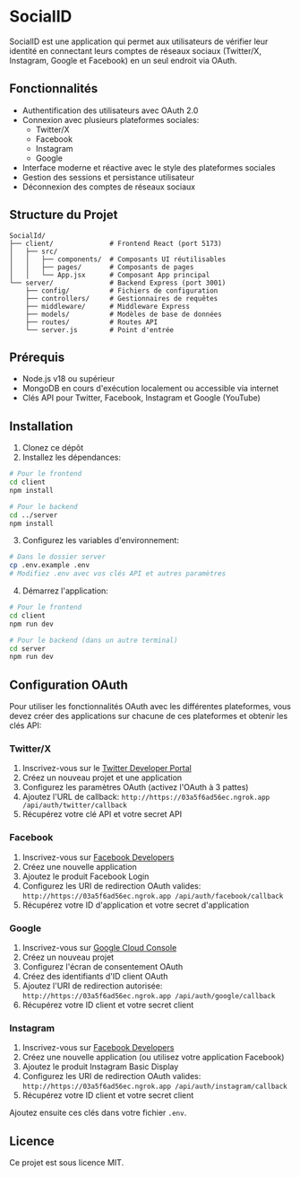 # SocialID

SocialID est une application qui permet aux utilisateurs de vérifier leur identité en connectant leurs comptes de réseaux sociaux (Twitter/X, Instagram, Google et Facebook) en un seul endroit via OAuth.

## Fonctionnalités

- Authentification des utilisateurs avec OAuth 2.0
- Connexion avec plusieurs plateformes sociales:
  - Twitter/X
  - Facebook
  - Instagram
  - Google
- Interface moderne et réactive avec le style des plateformes sociales
- Gestion des sessions et persistance utilisateur
- Déconnexion des comptes de réseaux sociaux

## Structure du Projet

```
SocialId/
├── client/              # Frontend React (port 5173)
│   ├── src/
│   │   ├── components/  # Composants UI réutilisables
│   │   ├── pages/       # Composants de pages
│   │   └── App.jsx      # Composant App principal
└── server/              # Backend Express (port 3001)
    ├── config/          # Fichiers de configuration
    ├── controllers/     # Gestionnaires de requêtes 
    ├── middleware/      # Middleware Express
    ├── models/          # Modèles de base de données
    ├── routes/          # Routes API
    └── server.js        # Point d'entrée
```

## Prérequis

- Node.js v18 ou supérieur
- MongoDB en cours d'exécution localement ou accessible via internet
- Clés API pour Twitter, Facebook, Instagram et Google (YouTube)

## Installation

1. Clonez ce dépôt
2. Installez les dépendances:

```bash
# Pour le frontend
cd client
npm install

# Pour le backend
cd ../server
npm install
```

3. Configurez les variables d'environnement:

```bash
# Dans le dossier server
cp .env.example .env
# Modifiez .env avec vos clés API et autres paramètres
```

4. Démarrez l'application:

```bash
# Pour le frontend
cd client
npm run dev

# Pour le backend (dans un autre terminal)
cd server
npm run dev
```

## Configuration OAuth

Pour utiliser les fonctionnalités OAuth avec les différentes plateformes, vous devez créer des applications sur chacune de ces plateformes et obtenir les clés API:

### Twitter/X
1. Inscrivez-vous sur le [Twitter Developer Portal](https://developer.twitter.com/)
2. Créez un nouveau projet et une application
3. Configurez les paramètres OAuth (activez l'OAuth à 3 pattes)
4. Ajoutez l'URL de callback: `http://https://03a5f6ad56ec.ngrok.app /api/auth/twitter/callback`
5. Récupérez votre clé API et votre secret API

### Facebook
1. Inscrivez-vous sur [Facebook Developers](https://developers.facebook.com/)
2. Créez une nouvelle application
3. Ajoutez le produit Facebook Login
4. Configurez les URI de redirection OAuth valides: `http://https://03a5f6ad56ec.ngrok.app /api/auth/facebook/callback`
5. Récupérez votre ID d'application et votre secret d'application

### Google
1. Inscrivez-vous sur [Google Cloud Console](https://console.cloud.google.com/)
2. Créez un nouveau projet
3. Configurez l'écran de consentement OAuth
4. Créez des identifiants d'ID client OAuth
5. Ajoutez l'URI de redirection autorisée: `http://https://03a5f6ad56ec.ngrok.app /api/auth/google/callback`
6. Récupérez votre ID client et votre secret client

### Instagram
1. Inscrivez-vous sur [Facebook Developers](https://developers.facebook.com/)
2. Créez une nouvelle application (ou utilisez votre application Facebook)
3. Ajoutez le produit Instagram Basic Display
4. Configurez les URI de redirection OAuth valides: `http://https://03a5f6ad56ec.ngrok.app /api/auth/instagram/callback`
5. Récupérez votre ID client et votre secret client

Ajoutez ensuite ces clés dans votre fichier `.env`.

## Licence

Ce projet est sous licence MIT.